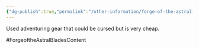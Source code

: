 ```yaml
---
{"dg-publish":true,"permalink":"/other-information/forge-of-the-astral-blades/locations/gateway-baazar/shady-sam-s/","noteIcon":"","created":"2024-04-30T12:38:58.841+01:00","updated":"2024-12-13T17:46:39.100+00:00"}
---
```


Used adventuring gear that could be cursed but is very cheap.

#ForgeoftheAstralBladesContent  